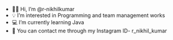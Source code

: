 - 👋🏻 Hi, I’m @r-nikhilkumar
- 💡 I’m interested in Programming and team management works
- 💻 I’m currently learning Java
- 📱 You can contact me through my Instagram ID- r_nikhil_kumar
